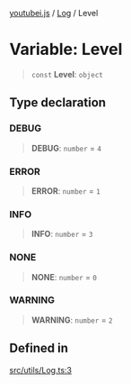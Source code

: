 [youtubei.js](../../../README.md) / [Log](../README.md) / Level

# Variable: Level

> `const` **Level**: `object`

## Type declaration

### DEBUG

> **DEBUG**: `number` = `4`

### ERROR

> **ERROR**: `number` = `1`

### INFO

> **INFO**: `number` = `3`

### NONE

> **NONE**: `number` = `0`

### WARNING

> **WARNING**: `number` = `2`

## Defined in

[src/utils/Log.ts:3](https://github.com/LuanRT/YouTube.js/blob/4729016fb98e7045ee4043857be7eef780c01e35/src/utils/Log.ts#L3)
